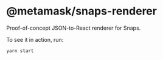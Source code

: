 # @metamask/snaps-renderer

Proof-of-concept JSON-to-React renderer for Snaps.

To see it in action, run:

```
yarn start
```
